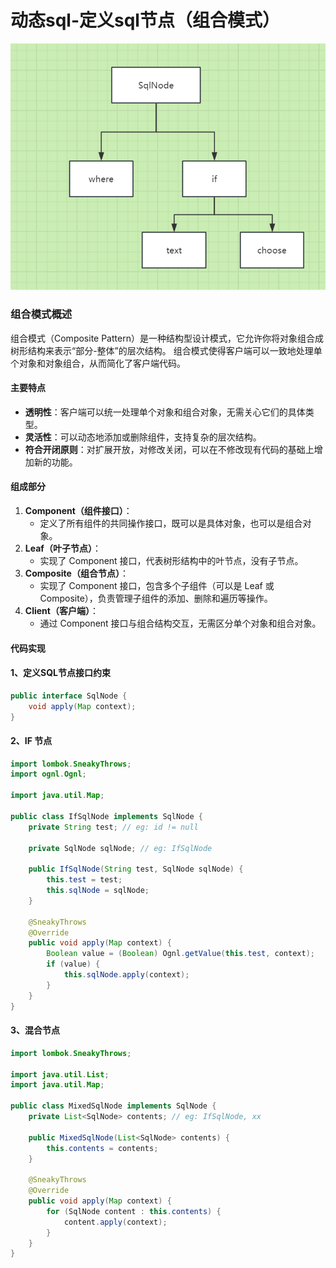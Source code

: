 # 动态sql-定义sql节点（组合模式）

![](./images/85-动态sql-定义sql节点（组合模式）_1738773414589.png)

### 组合模式概述

组合模式（Composite Pattern）是一种结构型设计模式，它允许你将对象组合成树形结构来表示“部分-整体”的层次结构。
组合模式使得客户端可以一致地处理单个对象和对象组合，从而简化了客户端代码。

#### 主要特点

- **透明性**：客户端可以统一处理单个对象和组合对象，无需关心它们的具体类型。
- **灵活性**：可以动态地添加或删除组件，支持复杂的层次结构。
- **符合开闭原则**：对扩展开放，对修改关闭，可以在不修改现有代码的基础上增加新的功能。

#### 组成部分

1. **Component（组件接口）**：
    - 定义了所有组件的共同操作接口，既可以是具体对象，也可以是组合对象。
2. **Leaf（叶子节点）**：
    - 实现了 Component 接口，代表树形结构中的叶节点，没有子节点。
3. **Composite（组合节点）**：
    - 实现了 Component 接口，包含多个子组件（可以是 Leaf 或 Composite），负责管理子组件的添加、删除和遍历等操作。
4. **Client（客户端）**：
    - 通过 Component 接口与组合结构交互，无需区分单个对象和组合对象。

#### 代码实现

#### 1、定义SQL节点接口约束

```java
public interface SqlNode {
    void apply(Map context);
}
```

#### 2、IF 节点

```java
import lombok.SneakyThrows;
import ognl.Ognl;

import java.util.Map;

public class IfSqlNode implements SqlNode {
    private String test; // eg: id != null

    private SqlNode sqlNode; // eg: IfSqlNode

    public IfSqlNode(String test, SqlNode sqlNode) {
        this.test = test;
        this.sqlNode = sqlNode;
    }

    @SneakyThrows
    @Override
    public void apply(Map context) {
        Boolean value = (Boolean) Ognl.getValue(this.test, context);
        if (value) {
            this.sqlNode.apply(context);
        }
    }
}
```

#### 3、混合节点

```java
import lombok.SneakyThrows;

import java.util.List;
import java.util.Map;

public class MixedSqlNode implements SqlNode {
    private List<SqlNode> contents; // eg: IfSqlNode, xx

    public MixedSqlNode(List<SqlNode> contents) {
        this.contents = contents;
    }

    @SneakyThrows
    @Override
    public void apply(Map context) {
        for (SqlNode content : this.contents) {
            content.apply(context);
        }
    }
}
```
